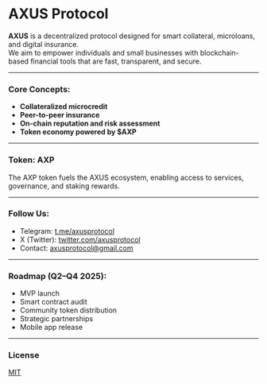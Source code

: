 # AXUS Protocol

**AXUS** is a decentralized protocol designed for smart collateral, microloans, and digital insurance.  
We aim to empower individuals and small businesses with blockchain-based financial tools that are fast, transparent, and secure.

---

### Core Concepts:
- **Collateralized microcredit**
- **Peer-to-peer insurance**
- **On-chain reputation and risk assessment**
- **Token economy powered by $AXP**

---

### Token: AXP
The AXP token fuels the AXUS ecosystem, enabling access to services, governance, and staking rewards.

---

### Follow Us:
- Telegram: [t.me/axusprotocol](https://t.me/axusprotocol)
- X (Twitter): [twitter.com/axusprotocol](https://twitter.com/axusprotocol)
- Contact: axusprotocol@gmail.com

---

### Roadmap (Q2–Q4 2025):
- MVP launch
- Smart contract audit
- Community token distribution
- Strategic partnerships
- Mobile app release

---

### License
[MIT](LICENSE)

